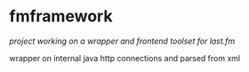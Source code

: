 fmframework
==============

*project working on a wrapper and frontend toolset for last.fm*

wrapper on internal java http connections and parsed from xml
